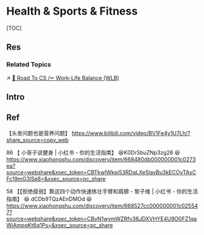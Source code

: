 # Health & Sports & Fitness

[TOC]



## Res
### Related Topics
↗ [🌲 Road To CS /⚰️ Work-Life Balance (WLB)](../../CS/🗺%20CS%20Overview/💋%20Intro%20to%20Computer%20Science/🌲%20Road%20To%20CS.md#⚰️%20Work-Life%20Balance%20(WLB))



## Intro



## Ref
【头发问题也是营养问题】 https://www.bilibili.com/video/BV1Fe4y1U7Lh/?share_source=copy_web

86 【 小哥子说健身 | 小红书 - 你的生活指南】 😆K0DrSbuZNp3zg28 😆https://www.xiaohongshu.com/discovery/item/668480db000000001c0273ea?source=webshare&xsec_token=CBTkwIWkpj53RDqLXe5lavBu3kECOyTAsCFc19mG3ISe8=&xsec_source=pc_share

58 【【拒绝瘦弱】靠这四个动作快速练壮手臂和肩膀 - 黎子维 | 小红书 - 你的生活指南】 😆 dCDb9TQzAEnDMOd 😆 https://www.xiaohongshu.com/discovery/item/668527cc000000001c025547?source=webshare&xsec_token=CBvN1wymWZRfv36JDXVHYE4U9O0FZ1qaWiAmpqKt6q1Ps=&xsec_source=pc_share